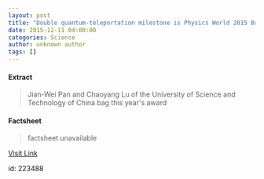 ```yaml
---
layout: post
title: "Double quantum-teleportation milestone is Physics World 2015 Breakthrough of the Year"
date: 2015-12-11 04:00:00
categories: Science
author: unknown author
tags: []
---
```



#### Extract
>Jian-Wei Pan and Chaoyang Lu of the University of Science and Technology of China bag this year's award

#### Factsheet
>factsheet unavailable

[Visit Link](http://physicsworld.com/cws/article/news/2015/dec/11/double-quantum-teleportation-milestone-is-physics-world-2015-breakthrough-of-the-year)

id:  223488

